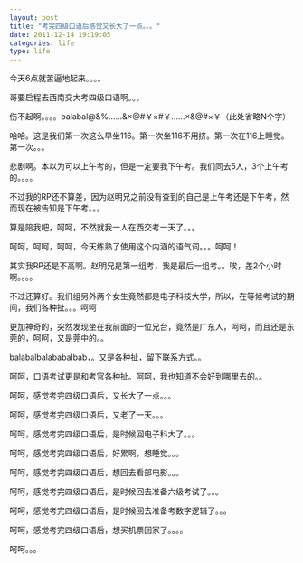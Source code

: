 ```yaml
---
layout: post
title: "考完四级口语后感觉又长大了一点。。。"
date: 2011-12-14 19:19:05
categories: life
type: life
---
```


今天6点就苦逼地起来。。。。

哥要启程去西南交大考四级口语啊。。。

伤不起啊。。。。balabal@&%……&×@#￥×#￥……×&@#×￥（此处省略N个字）

哈哈。这是我们第一次这么早坐116。第一次坐116不用挤。第一次在116上睡觉。第一次。。。

悲剧啊。本以为可以上午考的，但是一定要我下午考。我们同去5人，3个上午考的。。。。

不过我的RP还不算差，因为赵明兄之前没有查到的自己是上午考还是下午考，然而现在被告知是下午考。。。

算是陪我吧，呵呵，不然就我一人在西交考一天了。。。

呵呵，呵呵，呵呵，今天练熟了使用这个内涵的语气词。。。呵呵！

其实我RP还是不高啊。赵明兄是第一组考，我是最后一组考。。唉，差2个小时啊。。。。

不过还算好。我们组另外两个女生竟然都是电子科技大学，所以，在等候考试的期间，我们各种扯。。。呵呵

更加神奇的，突然发现坐在我前面的一位兄台，竟然是广东人，呵呵，而且还是东莞的，呵呵，又是莞中的。。

balabalbalababalbab，。又是各种扯，留下联系方式。。

呵呵，口语考试更是和考官各种扯。呵呵，我也知道不会好到哪里去的。。

呵呵，感觉考完四级口语后，又长大了一点。。。

呵呵，感觉考完四级口语后，又老了一天。。。

呵呵，感觉考完四级口语后，是时候回电子科大了。。。

呵呵，感觉考完四级口语后，好累啊，想睡觉。。。

呵呵，感觉考完四级口语后，想回去看部电影。。。

呵呵，感觉考完四级口语后，是时候回去准备六级考试了。。。

呵呵，感觉考完四级口语后，是时候回去准备考数字逻辑了。。。

呵呵，感觉考完四级口语后，想买机票回家了。。。。

呵呵。。。

